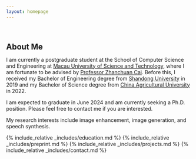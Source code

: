 ```yaml
---
layout: homepage
---
```


<h1 id="about-me"></h1>

<h2 style="margin: 60px 0px 10px;">About Me</h2>

I am currently a postgraduate student at the School of Computer Science and Engineering at [Macau University of Science and Technology](https://www.must.edu.mo/en), where I am fortunate to be advised by [Professor Zhanchuan Cai](https://www.must.edu.mo/en/scse/staff/cai-zhan-chuan). Before this, I received my Bachelor of Engineering degree from [Shandong University](https://www.en.sdu.edu.cn/) in 2019 and my Bachelor of Science degree from [China Agricultural University](https://www.cau.edu.cn/) in 2022.

I am expected to graduate in June 2024 and am currently seeking a Ph.D. position. Please feel free to contact me if you are interested.

My research interests include image enhancement, image generation, and speech synthesis. 



{% include_relative _includes/education.md %}
{% include_relative _includes/preprint.md %}
{% include_relative _includes/projects.md %}
{% include_relative _includes/contact.md %}
